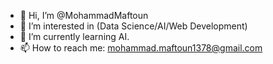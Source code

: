 - 👋 Hi, I’m @MohammadMaftoun
- 👀 I’m interested in (Data Science/AI/Web Development)
- 🌱 I’m currently learning AI.
- 📫 How to reach me: mohammad.maftoun1378@gmail.com
